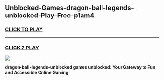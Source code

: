 
## Unblocked-Games-dragon-ball-legends-unblocked-Play-Free-p1am4
<h3>
<a href="https://premium76.site?title=dragon-ball-legends-unblocked&ref=10A">CLICK TO PLAY</a></h3>
<hr>

<h3>
<a href="https://premium76.site?title=dragon-ball-legends-unblocked&ref=10A">CLICK 2 PLAY</a>
  
</h3>

<a href="https://premium76.site?title=dragon-ball-legends-unblocked&ref=10A"><img src="https://clearcache.store/games.png"></a>


**dragon-ball-legends-unblocked games unblocked: Your Gateway to Fun and Accessible Online Gaming**
